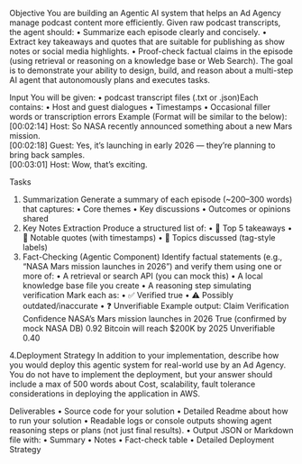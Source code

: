 Objective
You are building an Agentic AI system that helps an Ad Agency manage podcast content more efficiently. Given raw podcast transcripts, the agent should:
	•	Summarize each episode clearly and concisely.
	•	Extract key takeaways and quotes that are suitable for publishing as show notes or social media highlights.
	•	Proof-check factual claims in the episode (using retrieval or reasoning on a knowledge base or Web Search).
The goal is to demonstrate your ability to design, build, and reason about a multi-step AI agent that autonomously plans and executes tasks.

Input
You will be given:
	•	podcast transcript files (.txt or .json)Each contains:
	•	Host and guest dialogues
	•	Timestamps
	•	Occasional filler words or transcription errors
Example (Format will be similar to the below):
[00:02:14] Host: So NASA recently announced something about a new Mars mission.  
[00:02:18] Guest: Yes, it’s launching in early 2026 — they’re planning to bring back samples.  
[00:03:01] Host: Wow, that’s exciting.  

Tasks
1. Summarization
Generate a summary of each episode (~200–300 words) that captures:
	•	Core themes
	•	Key discussions
	•	Outcomes or opinions shared
2. Key Notes Extraction
Produce a structured list of:
	•	🔹 Top 5 takeaways
	•	💬 Notable quotes (with timestamps)
	•	🧭 Topics discussed (tag-style labels)
3. Fact-Checking (Agentic Component)
Identify factual statements (e.g., “NASA Mars mission launches in 2026”) and verify them using one or more of:
	•	A retrieval or search API (you can mock this)
	•	A local knowledge base file you create
	•	A reasoning step simulating verification
Mark each as:
	•	✅ Verified true
	•	⚠️ Possibly outdated/inaccurate
	•	❓ Unverifiable
Example output:
Claim
Verification
Confidence
NASA’s Mars mission launches in 2026
True (confirmed by mock NASA DB)
0.92
Bitcoin will reach $200K by 2025
Unverifiable
0.40

4.Deployment Strategy 
In addition to your implementation, describe how you would deploy this agentic system for real-world use by an Ad Agency.
You do not have to implement the deployment, but your answer should include a max of 500 words about Cost, scalability, fault tolerance considerations in deploying the application in AWS.


Deliverables
	•	Source code for your solution
	•	Detailed Readme about how to run your solution
	•	Readable logs or console outputs showing agent reasoning steps or plans (not just final results).
	•	Output JSON or Markdown file with:
	•	Summary
	•	Notes
	•	Fact-check table
	•	Detailed Deployment Strategy


